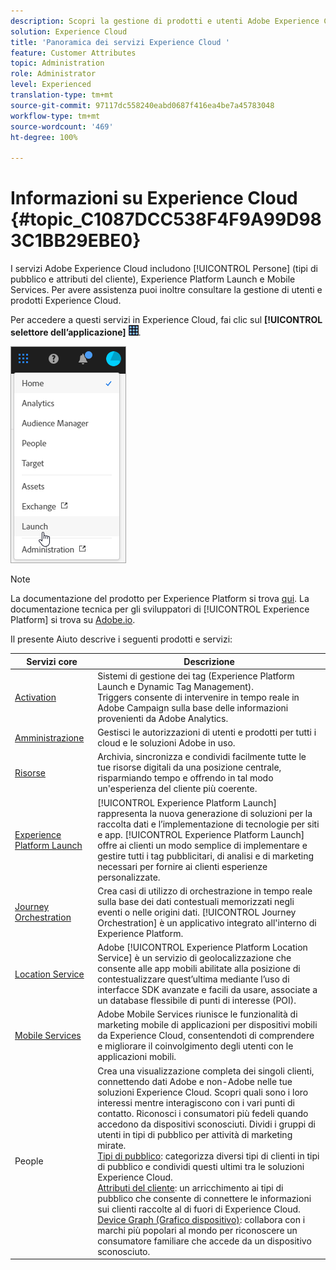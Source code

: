 ```yaml
---
description: Scopri la gestione di prodotti e utenti Adobe Experience Cloud, People (tipi di pubblico e attributi del cliente), Journey Orchestration, Offerte, Places, Experience Platform Launch e Mobile Services.
solution: Experience Cloud
title: 'Panoramica dei servizi Experience Cloud '
feature: Customer Attributes
topic: Administration
role: Administrator
level: Experienced
translation-type: tm+mt
source-git-commit: 97117dc558240eabd0687f416ea4be7a45783048
workflow-type: tm+mt
source-wordcount: '469'
ht-degree: 100%

---
```



# Informazioni su Experience Cloud {#topic_C1087DCC538F4F9A99D983C1BB29EBE0}

I servizi Adobe Experience Cloud includono [!UICONTROL Persone] (tipi di pubblico e attributi del cliente), Experience Platform Launch e Mobile Services. Per avere assistenza puoi inoltre consultare la gestione di utenti e prodotti Experience Cloud.

Per accedere a questi servizi in Experience Cloud, fai clic sul **[!UICONTROL selettore dell’applicazione]**
![](assets/menu-icon.png).

![](assets/platform-core-services.png)

>[!NOTE]
>
>La documentazione del prodotto per Experience Platform si trova [qui](https://docs.adobe.com/content/help/it-IT/experience-platform/landing/home.html). La documentazione tecnica per gli sviluppatori di [!UICONTROL Experience Platform] si trova su [Adobe.io](https://www.adobe.io/apis/experienceplatform/home/services.html).

Il presente Aiuto descrive i seguenti prodotti e servizi:

| Servizi core | Descrizione |
|--- |--- |
| [Activation](activation/activation.md) | Sistemi di gestione dei tag (Experience Platform Launch e Dynamic Tag Management).<br>Triggers consente di intervenire in tempo reale in Adobe Campaign sulla base delle informazioni provenienti da Adobe Analytics. |
| [Amministrazione](admin-getting-started/admin-getting-started.md) | Gestisci le autorizzazioni di utenti e prodotti per tutti i cloud e le soluzioni Adobe in uso. |
| [Risorse](experience-cloud-assets/experience-cloud-assets.md) | Archivia, sincronizza e condividi facilmente tutte le tue risorse digitali da una posizione centrale, risparmiando tempo e offrendo in tal modo un&#39;esperienza del cliente più coerente. |
| [Experience Platform Launch](https://docs.adobe.com/content/help/it-IT/launch/using/overview.html) | [!UICONTROL Experience Platform Launch] rappresenta la nuova generazione di soluzioni per la raccolta dati e l’implementazione di tecnologie per siti e app. [!UICONTROL Experience Platform Launch] offre ai clienti un modo semplice di implementare e gestire tutti i tag pubblicitari, di analisi e di marketing necessari per fornire ai clienti esperienze personalizzate. |
| [Journey Orchestration](https://docs.adobe.com/content/help/it-IT/journeys/using/journey-orchestration-home.html) | Crea casi di utilizzo di orchestrazione in tempo reale sulla base dei dati contestuali memorizzati negli eventi o nelle origini dati. [!UICONTROL Journey Orchestration] è un applicativo integrato all&#39;interno di Experience Platform. |
| [Location Service](https://docs.adobe.com/content/help/it-IT/places/using/home.html) | Adobe [!UICONTROL Experience Platform Location Service] è un servizio di geolocalizzazione che consente alle app mobili abilitate alla posizione di contestualizzare quest’ultima mediante l’uso di interfacce SDK avanzate e facili da usare, associate a un database flessibile di punti di interesse (POI). |
| [Mobile Services](https://docs.adobe.com/content/help/it-IT/mobile-services/using/home.html) | Adobe Mobile Services riunisce le funzionalità di marketing mobile di applicazioni per dispositivi mobili da Experience Cloud, consentendoti di comprendere e migliorare il coinvolgimento degli utenti con le applicazioni mobili. |
| People | Crea una visualizzazione completa dei singoli clienti, connettendo dati Adobe e non-Adobe nelle tue soluzioni Experience Cloud. Scopri quali sono i loro interessi mentre interagiscono con i vari punti di contatto. Riconosci i consumatori più fedeli quando accedono da dispositivi sconosciuti. Dividi i gruppi di utenti in tipi di pubblico per attività di marketing mirate.<br>[Tipi di pubblico](audience-library/audience-library.md): categorizza diversi tipi di clienti in tipi di pubblico e condividi questi ultimi tra le soluzioni Experience Cloud.<br>[Attributi del cliente](attributes/attributes.md): un arricchimento ai tipi di pubblico che consente di connettere le informazioni sui clienti raccolte al di fuori di Experience Cloud.<br>[Device Graph (Grafico dispositivo)](https://landing.adobe.com/en/na/events/summit/275658-summit-co-op.html): collabora con i marchi più popolari al mondo per riconoscere un consumatore familiare che accede da un dispositivo sconosciuto. |
